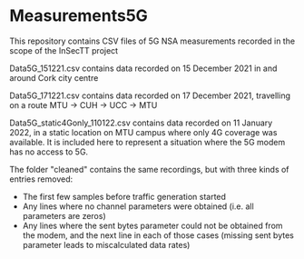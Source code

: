# Measurements5G
This repository contains CSV files of 5G NSA measurements recorded in the scope of the InSecTT project

Data5G_151221.csv contains data recorded on 15 December 2021 in and around Cork city centre

Data5G_171221.csv contains data recorded on 17 December 2021, travelling on a route MTU -> CUH -> UCC -> MTU

Data5G_static4Gonly_110122.csv contains data recorded on 11 January 2022, in a static location on MTU campus where only 4G coverage was available.
It is included here to represent a situation where the 5G modem has no access to 5G.

The folder "cleaned" contains the same recordings, but with three kinds of entries removed:
- The first few samples before traffic generation started
- Any lines where no channel parameters were obtained (i.e. all parameters are zeros)
- Any lines where the sent bytes parameter could not be obtained from the modem, and the next line in each of those cases (missing sent bytes parameter leads to miscalculated data rates)
